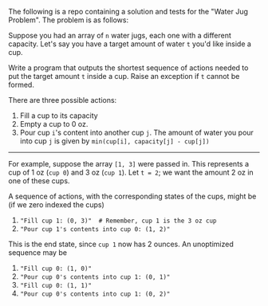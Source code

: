 The following is a repo containing a solution and tests for the "Water Jug Problem". The problem is as follows:

Suppose you had an array of `n` water jugs, each one with a different capacity. Let's say you have a target amount of water `t` you'd like inside a cup. 

Write a program that outputs the shortest sequence of actions needed to put the target amount `t` inside a cup. Raise an exception if `t` cannot be formed.

There are three possible actions:

1. Fill a cup to its capacity
2. Empty a cup to 0 oz.
3. Pour cup `i`'s content into another cup `j`. The amount of water you pour into cup `j` is given by `min(cup[i], capacity[j] - cup[j])`

----------------------------------

For example, suppose the array `[1, 3]` were passed in. This represents a cup of 1 oz (`cup 0`) and 3 oz (`cup 1`). Let `t = 2`; we want the amount 2 oz in one of these cups.

A sequence of actions, with the corresponding states of the cups, might be (if we zero indexed the cups)

1. `"Fill cup 1: (0, 3)"  # Remember, cup 1 is the 3 oz cup`
2. `"Pour cup 1's contents into cup 0: (1, 2)"`

This is the end state, since `cup 1` now has 2 ounces. An unoptimized sequence may be

1. `"Fill cup 0: (1, 0)"`
2. `"Pour cup 0's contents into cup 1: (0, 1)"`
3. `"Fill cup 0: (1, 1)"`
4. `"Pour cup 0's contents into cup 1: (0, 2)"`